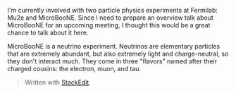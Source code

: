 I'm currently involved with two particle physics experiments at Fermilab: Mu2e and MicroBooNE. Since I need to prepare an overview talk about MicroBooNE for an upcoming meeting, I thought this would be a great chance to talk about it here.

MicroBooNE is a neutrino experiment. Neutrinos are elementary particles that are extremely abundant, but also extremely light and charge-neutral, so they don't interact much. They come in three "flavors" named after their charged cousins: the electron, muon, and tau.


> Written with [StackEdit](https://stackedit.io/).
<!--stackedit_data:
eyJoaXN0b3J5IjpbMzA4ODA5NzA3LC0yNzE3MjU4MDcsNzMwOT
k4MTE2XX0=
-->